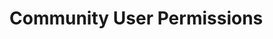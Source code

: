 # Community User Permissions

<!--## List User Permissions in My Community

> TODO -->



<!--## Update User Permissions



## Resource User Permissions

## List User Permissions in My Community Resource
> Todo 

## Update User Permissions in My Community Resource-->